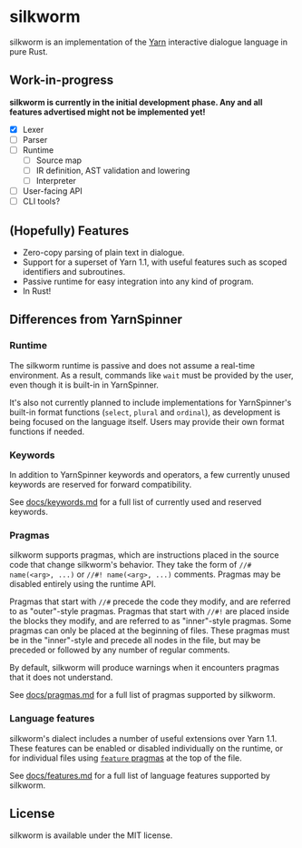 # silkworm

silkworm is an implementation of the [Yarn](https://github.com/YarnSpinnerTool/YarnSpinner/) interactive dialogue language in pure Rust.

## Work-in-progress

**silkworm is currently in the initial development phase. Any and all features advertised might not be implemented yet!**

- [x] Lexer
- [ ] Parser
- [ ] Runtime
  - [ ] Source map
  - [ ] IR definition, AST validation and lowering
  - [ ] Interpreter
- [ ] User-facing API
- [ ] CLI tools?

## (Hopefully) Features

- Zero-copy parsing of plain text in dialogue.
- Support for a superset of Yarn 1.1, with useful features such as scoped identifiers and subroutines.
- Passive runtime for easy integration into any kind of program.
- In Rust!

## Differences from YarnSpinner

### Runtime

The silkworm runtime is passive and does not assume a real-time environment. As a result, commands like `wait` must be provided by the user, even though it is built-in in YarnSpinner.

It's also not currently planned to include implementations for YarnSpinner's built-in format functions (`select`, `plural` and `ordinal`), as development is being focused on the language itself. Users may provide their own format functions if needed.

### Keywords

In addition to YarnSpinner keywords and operators, a few currently unused keywords are reserved for forward compatibility.

See [docs/keywords.md](docs/keywords.md) for a full list of currently used and reserved keywords.

### Pragmas

silkworm supports pragmas, which are instructions placed in the source code that change silkworm's behavior. They take the form of `//# name(<arg>, ...)` or `//#! name(<arg>, ...)` comments. Pragmas may be disabled entirely using the runtime API.

Pragmas that start with `//#` precede the code they modify, and are referred to as "outer"-style pragmas. Pragmas that start with `//#!` are placed inside the blocks they modify, and are referred to as "inner"-style pragmas. Some pragmas can only be placed at the beginning of files. These pragmas must be in the "inner"-style and precede all nodes in the file, but may be preceded or followed by any number of regular comments.

By default, silkworm will produce warnings when it encounters pragmas that it does not understand.

See [docs/pragmas.md](docs/pragmas.md) for a full list of pragmas supported by silkworm.

### Language features

silkworm's dialect includes a number of useful extensions over Yarn 1.1. These features can be enabled or disabled individually on the runtime, or for individual files using [`feature` pragmas](docs/pragmas.md#feature-disable-feature) at the top of the file.

See [docs/features.md](docs/features.md) for a full list of language features supported by silkworm.

## License

silkworm is available under the MIT license.

